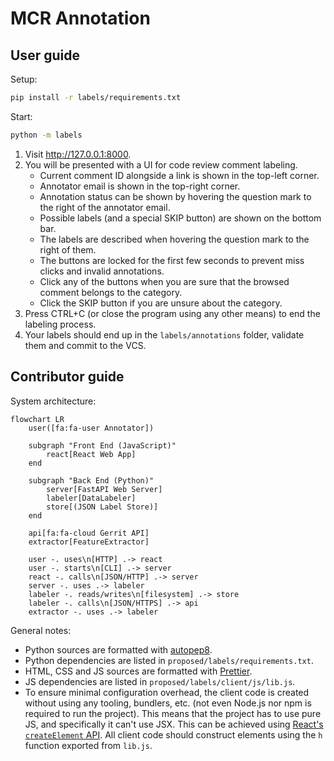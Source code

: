 # MCR Annotation

## User guide

Setup:

```bash
pip install -r labels/requirements.txt
```

Start:

```bash
python -m labels
```

1. Visit http://127.0.0.1:8000.
2. You will be presented with a UI for code review comment labeling.
   - Current comment ID alongside a link is shown in the top-left corner.
   - Annotator email is shown in the top-right corner.
   - Annotation status can be shown by hovering the question mark to the right of the annotator email.
   - Possible labels (and a special SKIP button) are shown on the bottom bar.
   - The labels are described when hovering the question mark to the right of them.
   - The buttons are locked for the first few seconds to prevent miss clicks and invalid annotations.
   - Click any of the buttons when you are sure that the browsed comment belongs to the category.
   - Click the SKIP button if you are unsure about the category.
3. Press CTRL+C (or close the program using any other means) to end the labeling process.
4. Your labels should end up in the `labels/annotations` folder, validate them and commit to the VCS.

## Contributor guide

System architecture:

```mermaid
flowchart LR
    user([fa:fa-user Annotator])

    subgraph "Front End (JavaScript)"
        react[React Web App]
    end

    subgraph "Back End (Python)"
        server[FastAPI Web Server]
        labeler[DataLabeler]
        store[(JSON Label Store)]
    end

    api[fa:fa-cloud Gerrit API]
    extractor[FeatureExtractor]

    user -. uses\n[HTTP] .-> react
    user -. starts\n[CLI] .-> server
    react -. calls\n[JSON/HTTP] .-> server
    server -. uses .-> labeler
    labeler -. reads/writes\n[filesystem] .-> store
    labeler -. calls\n[JSON/HTTPS] .-> api
    extractor -. uses .-> labeler
```

General notes:

- Python sources are formatted with [autopep8](https://pypi.org/project/autopep8).
- Python dependencies are listed in `proposed/labels/requirements.txt`.
- HTML, CSS and JS sources are formatted with [Prettier](https://prettier.io).
- JS dependencies are listed in `proposed/labels/client/js/lib.js`.
- To ensure minimal configuration overhead, the client code is created without using any tooling, bundlers, etc. (not even Node.js nor npm is required to run the project). This means that the project has to use pure JS, and specifically it can't use JSX. This can be achieved using [React&#39;s `createElement` API](https://react.dev/reference/react/createElement#creating-an-element-without-jsx). All client code should construct elements using the `h` function exported from `lib.js`.
